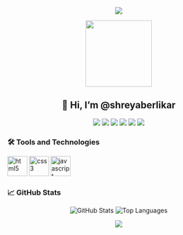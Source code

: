 <p align="center">
  <img src="https://capsule-render.vercel.app/api?text=Welcome!&animation=fadeIn&type=waving&color=gradient&height=100"/>
</p>

<p align="center">
  <img src="https://user-images.githubusercontent.com/46517096/166974368-9798f39f-1f46-499c-b14e-81f0a3f83a06.png" width="150"/>
</p>

<h2 align="center">👋 Hi, I’m @shreyaberlikar</h2>
<div align="center">
  <p align="center">
    <img src="https://img.shields.io/badge/interested%20in-Web%20Design%20and%20Development-blue" />
    <img src="https://img.shields.io/badge/learning-HTML%2C%20CSS%2C%20JavaScript-brightgreen" />
    <img src="https://img.shields.io/badge/collaborate-Beginner--Friendly%20Projects-yellow" />
    <img src="https://img.shields.io/badge/contact%20me-LinkedIn-blue" />
    <img src="https://img.shields.io/badge/pronouns-She%2FHer-orange" />
    <img src="https://img.shields.io/badge/fun%20fact-Hide%20and%20Seek%20with%20Bugs-red" />
  </p>
</div>


### 🛠️ Tools and Technologies
<p align="left">
  <img src="https://cdn.jsdelivr.net/gh/devicons/devicon/icons/html5/html5-original.svg" alt="html5" width="45" height="45"/>
  <img src="https://cdn.jsdelivr.net/gh/devicons/devicon/icons/css3/css3-original.svg" alt="css3" width="45" height="45"/>
  <img src="https://cdn.jsdelivr.net/gh/devicons/devicon/icons/javascript/javascript-original.svg" alt="javascript" width="45" height="45"/>
</p>

### 📈 GitHub Stats
<p align="center">
  <img src="https://github-readme-stats.vercel.app/api?username=shreyaberlikar&show_icons=true&theme=radical" alt="GitHub Stats"/>
  <img src="https://github-readme-stats.vercel.app/api/top-langs/?username=shreyaberlikar&layout=compact&theme=radical" alt="Top Languages"/>
</p>

<p align="center">
  <img src="https://capsule-render.vercel.app/api?type=wave&color=gradient&height=200&section=footer"/>
</p>
